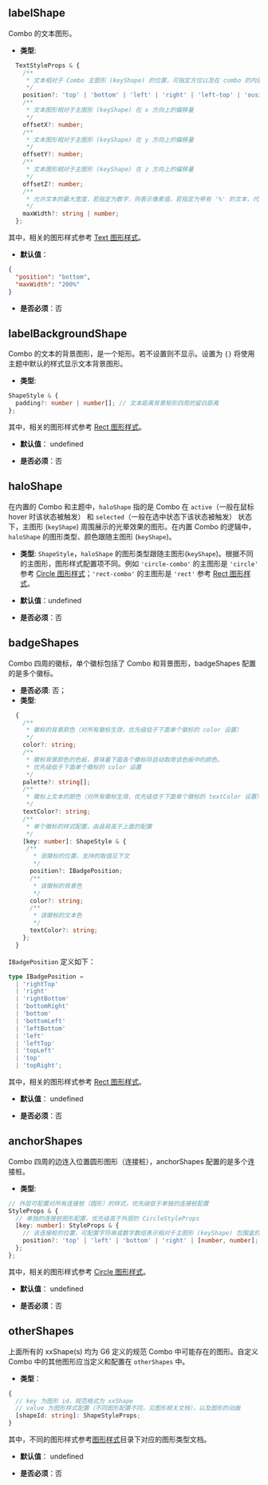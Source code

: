 ## labelShape

Combo 的文本图形。

- **类型**:

```typescript
  TextStyleProps & {
    /**
     * 文本相对于 Combo 主图形 (keyShape) 的位置，可指定方位以及在 combo 的内部或外部
     */
    position?: 'top' | 'bottom' | 'left' | 'right' | 'left-top' | 'ouside-top'| 'ouside-left' | 'ouside-right' | 'ouside-bottom';
    /**
     * 文本图形相对于主图形 (keyShape) 在 x 方向上的偏移量
     */
    offsetX?: number;
    /**
     * 文本图形相对于主图形 (keyShape) 在 y 方向上的偏移量
     */
    offsetY?: number;
    /**
     * 文本图形相对于主图形 (keyShape) 在 z 方向上的偏移量
     */
    offsetZ?: number;
    /**
     * 允许文本的最大宽度，若指定为数字，则表示像素值，若指定为带有 '%' 的文本，代表相对于主图形 (keyShape) 包围盒大小的百分比。默认值为 '200%'，表示文本图形的最大宽度不可以超过主图形宽度的两倍。若超过，则自动截断并在末尾增加省略号 '...'
     */
    maxWidth?: string | number;
  };
```

其中，相关的图形样式参考 [Text 图形样式](../shape/TextStyleProps.zh.md)。

- **默认值**：

```json
{
  "position": "bottom",
  "maxWidth": "200%"
}
```

- **是否必须**：否

## labelBackgroundShape

Combo 的文本的背景图形，是一个矩形。若不设置则不显示。设置为 `{}` 将使用主题中默认的样式显示文本背景图形。

- **类型**:

```typescript
ShapeStyle & {
  padding?: number | number[]; // 文本距离背景矩形四周的留白距离
};
```

其中，相关的图形样式参考 [Rect 图形样式](../shape/RectStyleProps.zh.md)。

- **默认值**： undefined

- **是否必须**：否

## haloShape

在内置的 Combo 和主题中，`haloShape` 指的是 Combo 在 `active`（一般在鼠标 hover 时该状态被触发） 和 `selected`（一般在选中状态下该状态被触发） 状态下，主图形 (`keyShape`) 周围展示的光晕效果的图形。在内置 Combo 的逻辑中，`haloShape` 的图形类型、颜色跟随主图形 (`keyShape`)。

- **类型**: `ShapeStyle`，`haloShape` 的图形类型跟随主图形(`keyShape`)。根据不同的主图形，图形样式配置项不同。例如 `'circle-combo'` 的主图形是 `'circle'` 参考 [Circle 图形样式](../shape/CircleStyleProps.zh.md)；`'rect-combo'` 的主图形是 `'rect'` 参考 [Rect 图形样式](../shape/RectStyleProps.zh.md)。

- **默认值**：undefined

- **是否必须**：否

## badgeShapes

Combo 四周的徽标，单个徽标包括了 Combo 和背景图形，badgeShapes 配置的是多个徽标。

- **是否必须**: 否；
- **类型**:

```typescript
  {
    /**
     * 徽标的背景颜色（对所有徽标生效，优先级低于下面单个徽标的 color 设置）
     */
    color?: string;
    /**
     * 徽标背景颜色的色板，意味着下面各个徽标将自动取用该色板中的颜色。
     * 优先级低于下面单个徽标的 color 设置
     */
    palette?: string[];
    /**
     * 徽标上文本的颜色（对所有徽标生效，优先级低于下面单个徽标的 textColor 设置）
     */
    textColor?: string;
    /**
     * 单个徽标的样式配置，由县局高于上面的配置
     */
    [key: number]: ShapeStyle & {
     /**
       * 该徽标的位置，支持的取值见下文
       */
      position?: IBadgePosition;
      /**
       * 该徽标的背景色
       */
      color?: string;
      /**
       * 该徽标的文本色
       */
      textColor?: string;
    };
  }
```

`IBadgePosition` 定义如下：

```ts
type IBadgePosition =
  | 'rightTop'
  | 'right'
  | 'rightBottom'
  | 'bottomRight'
  | 'bottom'
  | 'bottomLeft'
  | 'leftBottom'
  | 'left'
  | 'leftTop'
  | 'topLeft'
  | 'top'
  | 'topRight';
```

其中，相关的图形样式参考 [Rect 图形样式](../shape/RectStyleProps.zh.md)。

- **默认值**： undefined

- **是否必须**：否

## anchorShapes

Combo 四周的边连入位置圆形图形（连接桩），anchorShapes 配置的是多个连接桩。

- **类型**:

```typescript
// 外层可配置对所有连接桩（圆形）的样式，优先级低于单独的连接桩配置
StyleProps & {
  // 单独的连接桩图形配置，优先级高于外层的 CircleStyleProps
  [key: number]: StyleProps & {
    // 该连接桩的位置，可配置字符串或数字数组表示相对于主图形 (keyShape) 包围盒的百分比位置，例如 [0.5, 1] 表示位于主图形的右侧中间
    position?: 'top' | 'left' | 'bottom' | 'right' | [number, number];
  };
};
```

其中，相关的图形样式参考 [Circle 图形样式](../shape/CircleStyleProps.zh.md)。

- **默认值**： undefined

- **是否必须**：否

## otherShapes

上面所有的 xxShape(s) 均为 G6 定义的规范 Combo 中可能存在的图形。自定义 Combo 中的其他图形应当定义和配置在 `otherShapes` 中。

- **类型**：

```typescript
{
  // key 为图形 id，规范格式为 xxShape
  // value 为图形样式配置（不同图形配置不同，见图形相关文档），以及图形的动画
  [shapeId: string]: ShapeStyleProps;
}
```

其中，不同的图形样式参考[图形样式](../shape/BaseStyleProps.zh.md)目录下对应的图形类型文档。

- **默认值**： undefined

- **是否必须**：否
